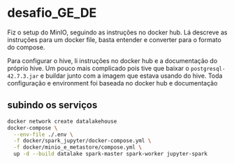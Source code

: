 # desafio_GE_DE

Fiz o setup do MinIO, seguindo as instruções no docker hub. Lá descreve as instruções para um docker file, basta entender e converter para o formato do compose.

Para configurar o hive, li instruções no docker hub e a documentação do próprio hive. Um pouco mais complicado pois tive que baixar o ```postgresql-42.7.3.jar``` e buildar junto com a imagem que estava usando do hive. Toda configuração e environment foi baseada no docker hub e documentação

## subindo os serviços

```bash
docker network create datalakehouse
docker-compose \
  --env-file ./.env \
  -f docker/spark_jupyter/docker-compose.yml \
  -f docker/minio_e_metastore/compose.yml \
  up -d --build datalake spark-master spark-worker jupyter-spark
